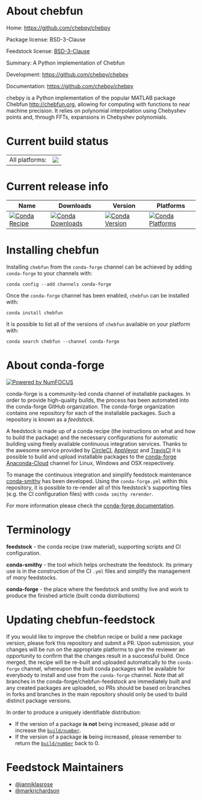 About chebfun
=============

Home: https://github.com/chebpy/chebpy

Package license: BSD-3-Clause

Feedstock license: [BSD-3-Clause](https://github.com/conda-forge/chebfun-feedstock/blob/master/LICENSE.txt)

Summary: A Python implementation of Chebfun

Development: https://github.com/chebpy/chebpy

Documentation: https://github.com/chebpy/chebpy

chebpy is a Python implementation of the popular MATLAB package
Chebfun <http://chebfun.org>, allowing for computing with functions
to near machine precision. It relies on polynomial interpolation
using Chebyshev points and, through FFTs, expansions in Chebyshev
polynomials.


Current build status
====================


<table><tr><td>All platforms:</td>
    <td>
      <a href="https://dev.azure.com/conda-forge/feedstock-builds/_build/latest?definitionId=10805&branchName=master">
        <img src="https://dev.azure.com/conda-forge/feedstock-builds/_apis/build/status/chebfun-feedstock?branchName=master">
      </a>
    </td>
  </tr>
</table>

Current release info
====================

| Name | Downloads | Version | Platforms |
| --- | --- | --- | --- |
| [![Conda Recipe](https://img.shields.io/badge/recipe-chebfun-green.svg)](https://anaconda.org/conda-forge/chebfun) | [![Conda Downloads](https://img.shields.io/conda/dn/conda-forge/chebfun.svg)](https://anaconda.org/conda-forge/chebfun) | [![Conda Version](https://img.shields.io/conda/vn/conda-forge/chebfun.svg)](https://anaconda.org/conda-forge/chebfun) | [![Conda Platforms](https://img.shields.io/conda/pn/conda-forge/chebfun.svg)](https://anaconda.org/conda-forge/chebfun) |

Installing chebfun
==================

Installing `chebfun` from the `conda-forge` channel can be achieved by adding `conda-forge` to your channels with:

```
conda config --add channels conda-forge
```

Once the `conda-forge` channel has been enabled, `chebfun` can be installed with:

```
conda install chebfun
```

It is possible to list all of the versions of `chebfun` available on your platform with:

```
conda search chebfun --channel conda-forge
```


About conda-forge
=================

[![Powered by NumFOCUS](https://img.shields.io/badge/powered%20by-NumFOCUS-orange.svg?style=flat&colorA=E1523D&colorB=007D8A)](http://numfocus.org)

conda-forge is a community-led conda channel of installable packages.
In order to provide high-quality builds, the process has been automated into the
conda-forge GitHub organization. The conda-forge organization contains one repository
for each of the installable packages. Such a repository is known as a *feedstock*.

A feedstock is made up of a conda recipe (the instructions on what and how to build
the package) and the necessary configurations for automatic building using freely
available continuous integration services. Thanks to the awesome service provided by
[CircleCI](https://circleci.com/), [AppVeyor](https://www.appveyor.com/)
and [TravisCI](https://travis-ci.com/) it is possible to build and upload installable
packages to the [conda-forge](https://anaconda.org/conda-forge)
[Anaconda-Cloud](https://anaconda.org/) channel for Linux, Windows and OSX respectively.

To manage the continuous integration and simplify feedstock maintenance
[conda-smithy](https://github.com/conda-forge/conda-smithy) has been developed.
Using the ``conda-forge.yml`` within this repository, it is possible to re-render all of
this feedstock's supporting files (e.g. the CI configuration files) with ``conda smithy rerender``.

For more information please check the [conda-forge documentation](https://conda-forge.org/docs/).

Terminology
===========

**feedstock** - the conda recipe (raw material), supporting scripts and CI configuration.

**conda-smithy** - the tool which helps orchestrate the feedstock.
                   Its primary use is in the construction of the CI ``.yml`` files
                   and simplify the management of *many* feedstocks.

**conda-forge** - the place where the feedstock and smithy live and work to
                  produce the finished article (built conda distributions)


Updating chebfun-feedstock
==========================

If you would like to improve the chebfun recipe or build a new
package version, please fork this repository and submit a PR. Upon submission,
your changes will be run on the appropriate platforms to give the reviewer an
opportunity to confirm that the changes result in a successful build. Once
merged, the recipe will be re-built and uploaded automatically to the
`conda-forge` channel, whereupon the built conda packages will be available for
everybody to install and use from the `conda-forge` channel.
Note that all branches in the conda-forge/chebfun-feedstock are
immediately built and any created packages are uploaded, so PRs should be based
on branches in forks and branches in the main repository should only be used to
build distinct package versions.

In order to produce a uniquely identifiable distribution:
 * If the version of a package **is not** being increased, please add or increase
   the [``build/number``](https://conda.io/docs/user-guide/tasks/build-packages/define-metadata.html#build-number-and-string).
 * If the version of a package **is** being increased, please remember to return
   the [``build/number``](https://conda.io/docs/user-guide/tasks/build-packages/define-metadata.html#build-number-and-string)
   back to 0.

Feedstock Maintainers
=====================

* [@janniklasrose](https://github.com/janniklasrose/)
* [@markrichardson](https://github.com/markrichardson/)


